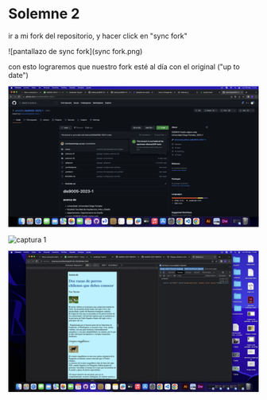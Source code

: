# Solemne 2
ir a mi fork del repositorio, y hacer click en "sync fork"

![pantallazo de sync fork](sync fork.png)

con esto lograremos que nuestro fork esté al día con el original ("up to date")

![pantallazo de up to date](pantallazo_github.png)

![captura 1](pantallazo_1.png)

![captura 2](pantallazo_2.png)
